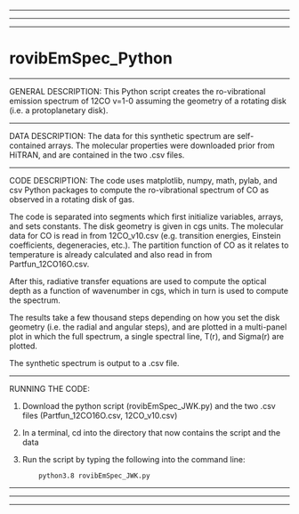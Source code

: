 ___________________________________________________________________________________________________________________________________________________________________
___________________________________________________________________________________________________________________________________________________________________
___________________________________________________________________________________________________________________________________________________________________
# rovibEmSpec_Python

___________________________________________________________________________________________________________________________________________________________________
GENERAL DESCRIPTION:
This Python script creates the ro-vibrational emission spectrum of 12CO v=1-0 assuming the geometry of a rotating disk (i.e. a protoplanetary disk). 

___________________________________________________________________________________________________________________________________________________________________
DATA DESCRIPTION:
The data for this synthetic spectrum are self-contained arrays. The molecular properties were downloaded prior from HiTRAN, and are contained in the two .csv files. 

___________________________________________________________________________________________________________________________________________________________________
CODE DESCRIPTION:
The code uses matplotlib, numpy, math, pylab, and csv Python packages to compute the ro-vibrational spectrum of CO as observed in a rotating disk of gas. 

The code is separated into segments which first initialize variables, arrays, and sets constants. The disk geometry is given in cgs units. The molecular data for CO 
is read in from 12CO_v10.csv (e.g. transition energies, Einstein coefficients, degeneracies, etc.). The partition function of CO as it relates to temperature is 
already calculated and also read in from Partfun_12CO16O.csv. 

After this, radiative transfer equations are used to compute the optical depth as a function of wavenumber in cgs, which in turn is used to compute the spectrum. 

The results take a few thousand steps depending on how you set the disk geometry (i.e. the radial and angular steps), and are plotted in a multi-panel plot in 
which the full spectrum, a single spectral line, T(r), and Sigma(r) are plotted. 

The synthetic spectrum is output to a .csv file. 

___________________________________________________________________________________________________________________________________________________________________
RUNNING THE CODE:
1) Download the python script (rovibEmSpec_JWK.py) and the two .csv files (Partfun_12CO16O.csv, 12CO_v10.csv)
 
2) In a terminal, cd into the directory that now contains the script and the data

3) Run the script by typing the following into the command line:

           python3.8 rovibEmSpec_JWK.py
___________________________________________________________________________________________________________________________________________________________________
___________________________________________________________________________________________________________________________________________________________________
___________________________________________________________________________________________________________________________________________________________________
